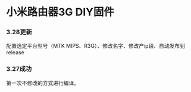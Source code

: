 # 小米路由器3G DIY固件  

### 3.28更新  
配置选定平台型号（MTK MIPS、R3G）、修改名字、修改产ip段、自动发布到release  

### 3.27成功  
第一次不修改的方式进行编译。  

